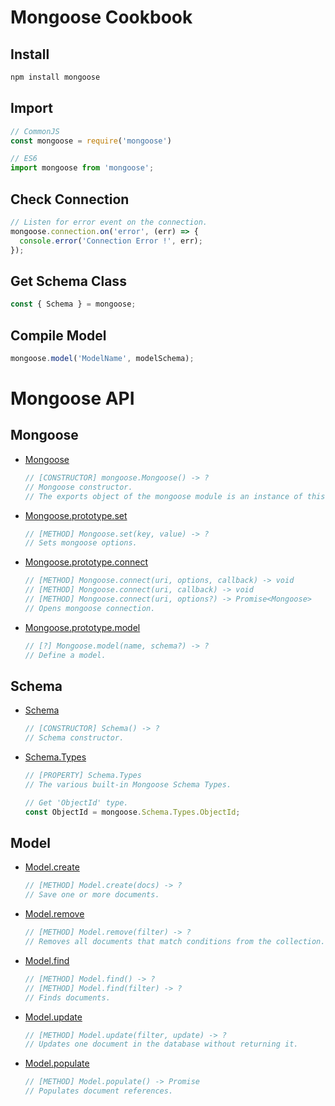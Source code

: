 Mongoose Cookbook
=================

Install
-------
```sh
npm install mongoose
```

Import
------
```js
// CommonJS
const mongoose = require('mongoose')
```
```js
// ES6
import mongoose from 'mongoose';
```

Check Connection
----------------
```js
// Listen for error event on the connection.
mongoose.connection.on('error', (err) => {
  console.error('Connection Error !', err);
});
```

Get Schema Class
----------------
```js
const { Schema } = mongoose;
```

Compile Model
-------------
```js
mongoose.model('ModelName', modelSchema);
```

Mongoose API
============

Mongoose
--------
- [Mongoose](https://mongoosejs.com/docs/api/mongoose.html#mongoose_Mongoose)
    ```js
    // [CONSTRUCTOR] mongoose.Mongoose() -> ?
    // Mongoose constructor.
    // The exports object of the mongoose module is an instance of this class.
    ```
- [Mongoose.prototype.set](https://mongoosejs.com/docs/api/mongoose.html#mongoose_Mongoose-set)
    ```js
    // [METHOD] Mongoose.set(key, value) -> ?
    // Sets mongoose options.
    ```
- [Mongoose.prototype.connect](https://mongoosejs.com/docs/api/mongoose.html#mongoose_Mongoose-connect)
    ```js
    // [METHOD] Mongoose.connect(uri, options, callback) -> void
    // [METHOD] Mongoose.connect(uri, callback) -> void
    // [METHOD] Mongoose.connect(uri, options?) -> Promise<Mongoose>
    // Opens mongoose connection.
    ```
- [Mongoose.prototype.model](https://mongoosejs.com/docs/api/mongoose.html#mongoose_Mongoose-model)
    ```js
    // [?] Mongoose.model(name, schema?) -> ?
    // Define a model.
    ```

Schema
------
- [Schema](https://mongoosejs.com/docs/api/schema.html#schema_Schema)
    ```js
    // [CONSTRUCTOR] Schema() -> ?
    // Schema constructor.
    ```
- [Schema.Types](https://mongoosejs.com/docs/api/schema.html#schema_Schema.Types)
    ```js
    // [PROPERTY] Schema.Types
    // The various built-in Mongoose Schema Types.

    // Get 'ObjectId' type.
    const ObjectId = mongoose.Schema.Types.ObjectId;
    ```

Model
-----
- [Model.create](https://mongoosejs.com/docs/api/model.html#model_Model.create)
    ```js
    // [METHOD] Model.create(docs) -> ?
    // Save one or more documents.
    ```
- [Model.remove](https://mongoosejs.com/docs/api/model.html#model_Model.remove)
    ```js
    // [METHOD] Model.remove(filter) -> ?
    // Removes all documents that match conditions from the collection. 
    ```
- [Model.find](https://mongoosejs.com/docs/api/model.html#model_Model.find)
    ```js
    // [METHOD] Model.find() -> ?
    // [METHOD] Model.find(filter) -> ?
    // Finds documents.
    ```
- [Model.update](https://mongoosejs.com/docs/api/model.html#model_Model.update)
    ```js
    // [METHOD] Model.update(filter, update) -> ?
    // Updates one document in the database without returning it.
    ```
- [Model.populate](https://mongoosejs.com/docs/api/model.html#model_Model.populate)
    ```js
    // [METHOD] Model.populate() -> Promise
    // Populates document references.
    ```